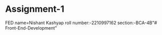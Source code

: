 # Assignment-1
 FED
name=Nishant Kashyap
roll number:-2210997162
section:-BCA-4B"# Front-End-Development" 
